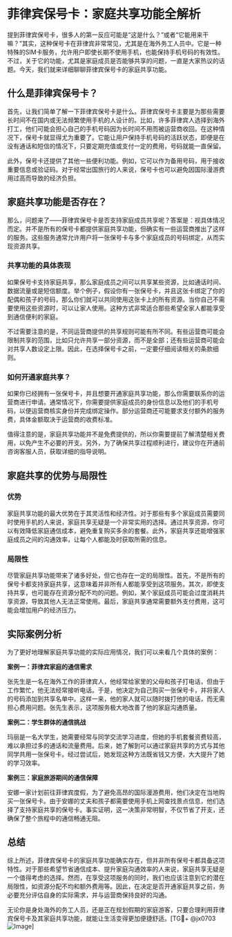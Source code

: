 # 菲律宾保号卡：家庭共享功能全解析

提到菲律宾保号卡，很多人的第一反应可能是“这是什么？”或者“它能用来干嘛？”其实，这种保号卡在菲律宾非常常见，尤其是在海外务工人员中。它是一种特殊的SIM卡服务，允许用户即使长期不使用手机，也能保持手机号码的有效性。不过，关于它的功能，尤其是家庭成员是否能够共享的问题，一直是大家热议的话题。今天，我们就来详细聊聊菲律宾保号卡的家庭共享功能。

## 什么是菲律宾保号卡？

首先，让我们简单了解一下菲律宾保号卡是什么。菲律宾保号卡主要是为那些需要长时间不在国内或无法频繁使用手机的人设计的。比如，许多菲律宾人选择到海外打工，他们可能会担心自己的手机号码因为长时间不用而被运营商收回。在这种情况下，保号卡就显得尤为重要了。它能让用户保持手机号码的活跃状态，即便是在没有通话和短信的情况下，只要定期充值或支付一定的费用，号码就能一直保留。

此外，保号卡还提供了其他一些便利功能。例如，它可以作为备用号码，用于接收重要信息或验证码。对于经常出国旅行的人来说，保号卡也可以避免因国际漫游费用过高而导致的经济负担。

## 家庭共享功能是否存在？

那么，问题来了——菲律宾保号卡是否支持家庭成员共享呢？答案是：视具体情况而定。并不是所有的保号卡都提供家庭共享功能，但确实有一些运营商推出了这样的服务。这些服务通常允许用户将一张保号卡与多个家庭成员的号码绑定，从而实现资源共享。

### 共享功能的具体表现

如果保号卡支持家庭共享，那么家庭成员之间可以共享某些资源，比如通话时间、数据流量或是短信额度。举个例子，假设你有一张保号卡，并且这张卡绑定了你的配偶和孩子的号码，那么你们就可以共同使用这张卡上的所有资源。当你自己不需要使用这些资源时，可以让家人使用。这种方式非常适合那些希望全家人都能享受到通信便利的家庭。

不过需要注意的是，不同运营商提供的共享规则可能有所不同。有些运营商可能会限制共享的范围，比如只允许共享一部分资源，而不是全部；还有些运营商可能会对共享人数设定上限。因此，在选择保号卡之前，一定要仔细阅读相关的条款细则。

### 如何开通家庭共享？

如果你已经拥有一张保号卡，并且想要开通家庭共享功能，那么你需要联系你的运营商进行申请。通常情况下，你需要提供家庭成员的身份信息以及他们的手机号码，以便运营商核实身份并完成绑定操作。部分运营商还可能要求支付额外的服务费，具体金额取决于运营商的收费标准。

值得注意的是，家庭共享功能并不是免费提供的，所以你需要提前了解清楚相关费用，以免产生不必要的开支。另外，为了确保共享过程顺利进行，建议你在开通前咨询客服人员，获取详细的指导说明。

## 家庭共享的优势与局限性

### 优势

家庭共享功能的最大优势在于其灵活性和经济性。对于那些有多个家庭成员需要同时使用手机的人来说，家庭共享无疑是一个非常实用的选择。通过共享资源，你可以有效降低家庭通信成本，避免重复购买多余的套餐。此外，家庭共享还能增强家庭成员之间的沟通效率，让每个人都能及时获取所需的信息。

### 局限性

尽管家庭共享功能带来了诸多好处，但它也存在一定的局限性。首先，不是所有的保号卡都支持家庭共享，这意味着并非所有人都能享受到这项服务。其次，即使支持共享，也可能存在资源分配不均的问题。例如，某个家庭成员可能会过度消耗共享资源，导致其他人无法正常使用。最后，家庭共享通常需要额外支付费用，这可能会增加用户的经济压力。

## 实际案例分析

为了更好地理解家庭共享功能的实际应用情况，我们可以来看几个具体的案例：

**案例一：菲律宾家庭的通信需求**

张先生是一名在海外工作的菲律宾人，他经常给家里的父母和孩子打电话，但由于工作繁忙，他无法经常接听电话。于是，他决定为自己购买一张保号卡，并将家人的号码添加到共享名单中。这样一来，他的家人就可以随时拨打他的电话，而无需担心费用问题。张先生表示，这项服务极大地改善了他的家庭沟通质量。

**案例二：学生群体的通信挑战**

玛丽是一名大学生，她需要经常与同学交流学习进度，但她的手机套餐资费较高，难以承担过多的通话和流量费用。后来，她了解到可以通过家庭共享的方式与其他同学共用一张保号卡。经过尝试后，她发现这种方法既省钱又方便，大大提升了她的学习效率。

**案例三：家庭旅游期间的通信保障**

安娜一家计划前往菲律宾度假，为了避免高昂的国际漫游费用，他们决定在当地购买一张保号卡。由于安娜的丈夫和孩子都需要使用手机上网查找景点信息，他们选择了支持家庭共享的保号卡。事实证明，这一决策非常明智，不仅节省了开支，还确保了整个旅程中的通信畅通无阻。

## 总结

综上所述，菲律宾保号卡的家庭共享功能确实存在，但并非所有保号卡都具备这项特性。对于那些希望节省通信成本、提升家庭沟通效率的人来说，家庭共享无疑是一个值得考虑的选择。然而，在享受这项服务的同时，我们也应该注意到它的潜在局限性，如资源分配不均和额外费用等。因此，在决定是否开通家庭共享之前，务必要充分评估自身的实际需求，并与运营商保持良好的沟通。

无论你是身处海外的务工人员，还是正在规划假期的家庭游客，只要合理利用菲律宾保号卡及其家庭共享功能，就能让生活变得更加便捷舒适。[TG💪+ @jx0703 ![Image](https://github.com/user-attachments/assets/dbca1d08-cadb-493c-b0ec-ad6f7a83f270)]